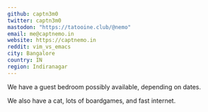 ```yaml
---
github: captn3m0
twitter: captn3m0
mastodon: "https://tatooine.club/@nemo"
email: me@captnemo.in
website: https://captnemo.in
reddit: vim_vs_emacs
city: Bangalore
country: IN
region: Indiranagar
---
```


We have a guest bedroom possibly available, depending on dates.

We also have a cat, lots of boardgames, and fast internet.
